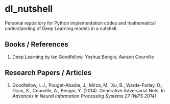 # dl_nutshell
Personal repository for Python implementation codes and mathematical understanding of Deep Learning models in a nutshell.


## Books / References
1. Deep Learning by Ian Goodfellow, Yoshua Bengio, Aaraon Courville

## Research Papers / Articles
1. Goodfellow, I. J., Pouget-Abadie, J., Mirza, M., Xu, B., Warde-Farley, D., Ozair, S., Courville, A., Bengio, Y. (2014). Generative Adversarial Nets. In _Advances in Neural Information Processing Systems 27 (NIPS 2014)_
